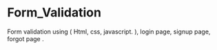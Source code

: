 # Form_Validation
Form validation using ( Html, css, javascript. ), login page, signup page, forgot page .
